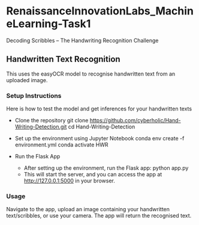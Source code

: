 # RenaissanceInnovationLabs_MachineLearning-Task1
Decoding Scribbles – The Handwriting Recognition Challenge

## Handwritten Text Recognition
This uses the easyOCR model to recognise handwritten text from an uploaded image.

### Setup Instructions
Here is how to test the model and get inferences for your handwritten texts

- Clone the repository
git clone https://github.com/cyberholic/Hand-Writing-Detection.git cd Hand-Writing-Detection 

- Set up the environment using Jupyter Notebook
conda env create -f environment.yml conda activate HWR

- Run the Flask App
     - After setting up the environment, run the Flask app: python app.py
     -  This will start the server, and you can access the app at http://127.0.0.1:5000 in your browser.

### Usage
Navigate to the app, upload an image containing your handwritten text/scribbles, or use your camera. The app will return the recognised text.
